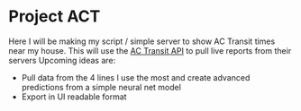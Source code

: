 # Project ACT
Here I will be making my script / simple server to show AC Transit times near my house. This will use the [AC Transit API](https://api.actransit.org/transit/) to pull live reports from their servers
Upcoming ideas are:
- Pull data from the 4 lines I use the most and create advanced predictions from a simple neural net model
- Export in UI readable format
